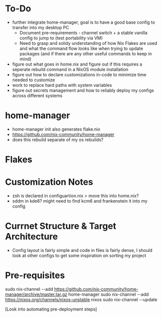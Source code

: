 # To-Do
- further integrate home-manager, goal is to have a good base config to transfer into my desktop PC
  - Document pre-requirements - channel switch + a stable vanilla config to jump to (test portability via VM)
  - Need to grasp and solidy understanding of how Nix Flakes are used and what the command flow looks like when trying to update packages (and if there are any other useful commands to keep in mind)  
- figure out what goes in home.nix and figure out if this requires a seperate rebuild command in a NixOS module installation
- figure out how to declare customizations in-code to minimize time needed to customize
- work to replace hard paths with system variables
- figure out secrets management and how to reliably deploy my configs across different systems

# home-manager
- home-manager init also generates flake.nix
- https://github.com/nix-community/home-manager
- does this rebuild separate of my os rebuilds?


# Flakes


# Customization Notes
- zsh is declared in configuartion.nix > move this into home.nix?
- sddm in kde6? might need to find kcm6 and frankenstein it into my config

# Currnet Structure & Target Architecture
- Config layout is fairly simple and code in files is fairly dense, I should look at other configs to get some inspiration on sorting my project 


# Pre-requisites
sudo nix-channel --add https://github.com/nix-community/home-manager/archive/master.tar.gz home-manager
sudo nix-channel --add https://nixos.org/channels/nixos-unstable nixos
sudo nix-channel --update

[Look into automating pre-deployment steps]
